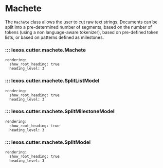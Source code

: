 # Machete

The `Machete` class allows the user to cut raw text strings. Documents can be split into a pre-determined number of segments, based on the number of tokens (using a non language-aware tokenizer), based on pre-defined token lists, or based on patterns defined as milestones.

### ::: lexos.cutter.machete.Machete
    rendering:
      show_root_heading: true
      heading_level: 3

### ::: lexos.cutter.machete.SplitListModel
    rendering:
      show_root_heading: true
      heading_level: 3

### ::: lexos.cutter.machete.SplitMilestoneModel
    rendering:
      show_root_heading: true
      heading_level: 3

### ::: lexos.cutter.machete.SplitModel
    rendering:
      show_root_heading: true
      heading_level: 3
